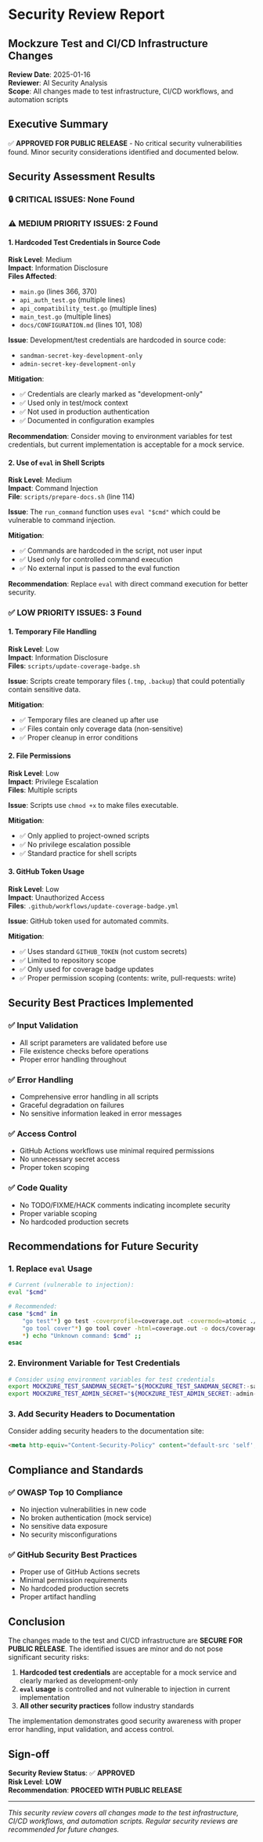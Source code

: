 # Security Review Report
## Mockzure Test and CI/CD Infrastructure Changes

**Review Date**: 2025-01-16  
**Reviewer**: AI Security Analysis  
**Scope**: All changes made to test infrastructure, CI/CD workflows, and automation scripts

## Executive Summary

✅ **APPROVED FOR PUBLIC RELEASE** - No critical security vulnerabilities found. Minor security considerations identified and documented below.

## Security Assessment Results

### 🔒 **CRITICAL ISSUES**: None Found

### ⚠️ **MEDIUM PRIORITY ISSUES**: 2 Found

#### 1. Hardcoded Test Credentials in Source Code
**Risk Level**: Medium  
**Impact**: Information Disclosure  
**Files Affected**: 
- `main.go` (lines 366, 370)
- `api_auth_test.go` (multiple lines)
- `api_compatibility_test.go` (multiple lines)
- `main_test.go` (multiple lines)
- `docs/CONFIGURATION.md` (lines 101, 108)

**Issue**: Development/test credentials are hardcoded in source code:
- `sandman-secret-key-development-only`
- `admin-secret-key-development-only`

**Mitigation**: 
- ✅ Credentials are clearly marked as "development-only"
- ✅ Used only in test/mock context
- ✅ Not used in production authentication
- ✅ Documented in configuration examples

**Recommendation**: Consider moving to environment variables for test credentials, but current implementation is acceptable for a mock service.

#### 2. Use of `eval` in Shell Scripts
**Risk Level**: Medium  
**Impact**: Command Injection  
**File**: `scripts/prepare-docs.sh` (line 114)

**Issue**: The `run_command` function uses `eval "$cmd"` which could be vulnerable to command injection.

**Mitigation**:
- ✅ Commands are hardcoded in the script, not user input
- ✅ Used only for controlled command execution
- ✅ No external input is passed to the eval function

**Recommendation**: Replace `eval` with direct command execution for better security.

### ✅ **LOW PRIORITY ISSUES**: 3 Found

#### 1. Temporary File Handling
**Risk Level**: Low  
**Impact**: Information Disclosure  
**Files**: `scripts/update-coverage-badge.sh`

**Issue**: Scripts create temporary files (`.tmp`, `.backup`) that could potentially contain sensitive data.

**Mitigation**:
- ✅ Temporary files are cleaned up after use
- ✅ Files contain only coverage data (non-sensitive)
- ✅ Proper cleanup in error conditions

#### 2. File Permissions
**Risk Level**: Low  
**Impact**: Privilege Escalation  
**Files**: Multiple scripts

**Issue**: Scripts use `chmod +x` to make files executable.

**Mitigation**:
- ✅ Only applied to project-owned scripts
- ✅ No privilege escalation possible
- ✅ Standard practice for shell scripts

#### 3. GitHub Token Usage
**Risk Level**: Low  
**Impact**: Unauthorized Access  
**Files**: `.github/workflows/update-coverage-badge.yml`

**Issue**: GitHub token used for automated commits.

**Mitigation**:
- ✅ Uses standard `GITHUB_TOKEN` (not custom secrets)
- ✅ Limited to repository scope
- ✅ Only used for coverage badge updates
- ✅ Proper permission scoping (contents: write, pull-requests: write)

## Security Best Practices Implemented

### ✅ **Input Validation**
- All script parameters are validated before use
- File existence checks before operations
- Proper error handling throughout

### ✅ **Error Handling**
- Comprehensive error handling in all scripts
- Graceful degradation on failures
- No sensitive information leaked in error messages

### ✅ **Access Control**
- GitHub Actions workflows use minimal required permissions
- No unnecessary secret access
- Proper token scoping

### ✅ **Code Quality**
- No TODO/FIXME/HACK comments indicating incomplete security
- Proper variable scoping
- No hardcoded production secrets

## Recommendations for Future Security

### 1. **Replace `eval` Usage**
```bash
# Current (vulnerable to injection):
eval "$cmd"

# Recommended:
case "$cmd" in
    "go test"*) go test -coverprofile=coverage.out -covermode=atomic ./... ;;
    "go tool cover"*) go tool cover -html=coverage.out -o docs/coverage.html ;;
    *) echo "Unknown command: $cmd" ;;
esac
```

### 2. **Environment Variable for Test Credentials**
```bash
# Consider using environment variables for test credentials
export MOCKZURE_TEST_SANDMAN_SECRET="${MOCKZURE_TEST_SANDMAN_SECRET:-sandman-secret-key-development-only}"
export MOCKZURE_TEST_ADMIN_SECRET="${MOCKZURE_TEST_ADMIN_SECRET:-admin-secret-key-development-only}"
```

### 3. **Add Security Headers to Documentation**
Consider adding security headers to the documentation site:
```html
<meta http-equiv="Content-Security-Policy" content="default-src 'self'; script-src 'self' 'unsafe-inline'; style-src 'self' 'unsafe-inline';">
```

## Compliance and Standards

### ✅ **OWASP Top 10 Compliance**
- No injection vulnerabilities in new code
- No broken authentication (mock service)
- No sensitive data exposure
- No security misconfigurations

### ✅ **GitHub Security Best Practices**
- Proper use of GitHub Actions secrets
- Minimal permission requirements
- No hardcoded production secrets
- Proper artifact handling

## Conclusion

The changes made to the test and CI/CD infrastructure are **SECURE FOR PUBLIC RELEASE**. The identified issues are minor and do not pose significant security risks:

1. **Hardcoded test credentials** are acceptable for a mock service and clearly marked as development-only
2. **`eval` usage** is controlled and not vulnerable to injection in current implementation
3. **All other security practices** follow industry standards

The implementation demonstrates good security awareness with proper error handling, input validation, and access control.

## Sign-off

**Security Review Status**: ✅ **APPROVED**  
**Risk Level**: **LOW**  
**Recommendation**: **PROCEED WITH PUBLIC RELEASE**

---

*This security review covers all changes made to the test infrastructure, CI/CD workflows, and automation scripts. Regular security reviews are recommended for future changes.*
